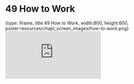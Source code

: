 # 49 How to Work
 
{type: iframe, title:49 How to Work, width:800, height:600, poster:resources/chapt_screen_images/how-to-work.png}
![](https://datatrail-jhu.github.io/DataTrail_ReOrg/no_toc/how-to-work.html)
 

 
